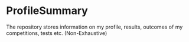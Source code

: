 # ProfileSummary
The repository stores information on my profile, results, outcomes of my competitions, tests etc. (Non-Exhaustive)
